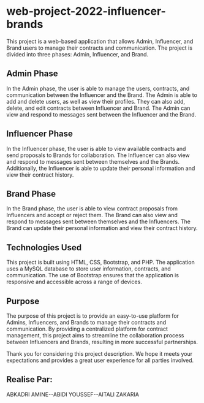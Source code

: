# web-project-2022-influencer-brands

This project is a web-based application that allows Admin, Influencer, and Brand users to manage their contracts and communication. The project is divided into three phases: Admin, Influencer, and Brand.

## Admin Phase  
In the Admin phase, the user is able to manage the users, contracts, and communication between the Influencer and the Brand. The Admin is able to add and delete users, as well as view their profiles. They can also add, delete, and edit contracts between Influencer and Brand. The Admin can view and respond to messages sent between the Influencer and the Brand.  

## Influencer Phase  
In the Influencer phase, the user is able to view available contracts and send proposals to Brands for collaboration. The Influencer can also view and respond to messages sent between themselves and the Brands. Additionally, the Influencer is able to update their personal information and view their contract history.  

## Brand Phase  
In the Brand phase, the user is able to view contract proposals from Influencers and accept or reject them. The Brand can also view and respond to messages sent between themselves and the Influencers. The Brand can update their personal information and view their contract history.  

## Technologies Used  
This project is built using HTML, CSS, Bootstrap, and PHP. The application uses a MySQL database to store user information, contracts, and communication. The use of Bootstrap ensures that the application is responsive and accessible across a range of devices.

## Purpose  
The purpose of this project is to provide an easy-to-use platform for Admins, Influencers, and Brands to manage their contracts and communication. By providing a centralized platform for contract management, this project aims to streamline the collaboration process between Influencers and Brands, resulting in more successful partnerships.  

Thank you for considering this project description. We hope it meets your expectations and provides a great user experience for all parties involved.


##  Realise Par:
ABKADRI AMINE--ABIDI YOUSSEF--AITALI ZAKARIA  


